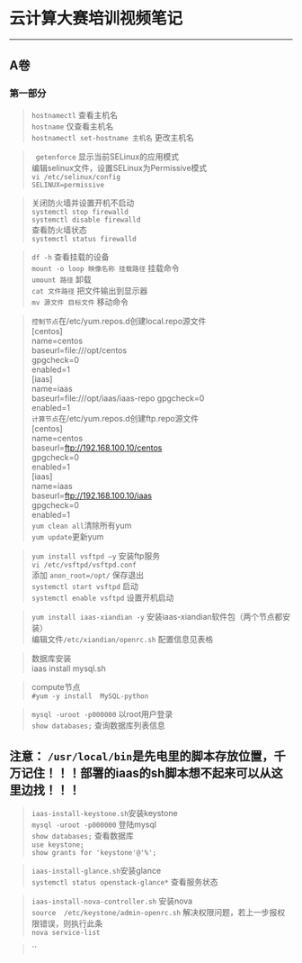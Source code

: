 # 云计算大赛培训视频笔记


----------


## A卷
### 第一部分
> `hostnamectl`       查看主机名  
> `hostname`    仅查看主机名  
> `hostnamectl set-hostname 主机名` 更改主机名

> ` getenforce` 显示当前SELinux的应用模式   
> 编辑selinux文件，设置SELinux为Permissive模式  
`vi /etc/selinux/config`  
`SELINUX=permissive`

> 关闭防火墙并设置开机不启动  
>`systemctl stop firewalld`  
`systemctl disable firewalld`  
> 查看防火墙状态  
> `systemctl status firewalld`

> `df -h`     查看挂载的设备  
> `mount -o loop 映像名称 挂载路径` 挂载命令  
>`umount 路径` 卸载  
>`cat 文件路径` 把文件输出到显示器  
> `mv 源文件 目标文件` 移动命令 

> `控制节点`在/etc/yum.repos.d创建local.repo源文件  
[centos]  
name=centos  
baseurl=file:///opt/centos  
gpgcheck=0  
enabled=1  
[iaas]  
name=iaas  
baseurl=file:///opt/iaas/iaas-repo
gpgcheck=0  
enabled=1  
> `计算节点`在/etc/yum.repos.d创建ftp.repo源文件  
[centos]  
name=centos  
baseurl=ftp://192.168.100.10/centos  
gpgcheck=0  
enabled=1  
[iaas]  
name=iaas  
baseurl=ftp://192.168.100.10/iaas  
gpgcheck=0  
enabled=1  
> `yum clean all`清除所有yum  
> `yum update`更新yum  

> `yum install vsftpd –y` 安装ftp服务  
> `vi /etc/vsftpd/vsftpd.conf`  
> 添加 `anon_root=/opt/` 保存退出  
> `systemctl start vsftpd` 启动  
> `systemctl enable vsftpd` 设置开机启动  

> `yum install iaas-xiandian -y` 安装iaas-xiandian软件包（两个节点都安装）    
> 编辑文件`/etc/xiandian/openrc.sh` 配置信息见表格    

> 数据库安装  
> iaas install mysql.sh    
     
> compute节点  
> `#yum -y install  MySQL-python`  

> `mysql -uroot -p000000` 以root用户登录    
> `show databases;` 查询数据库列表信息     

## 注意： `/usr/local/bin`是先电里的脚本存放位置，千万记住！！！部署的iaas的sh脚本想不起来可以从这里边找！！！

> `iaas-install-keystone.sh`安装keystone  
> `mysql -uroot -p000000` 登陆mysql  
> `show databases;` 查看数据库   
> `use keystone;`  
> `show grants for 'keystone'@'%';`

> `iaas-install-glance.sh`安装glance  
> `systemctl status openstack-glance*` 查看服务状态  

> `iaas-install-nova-controller.sh` 安装nova  
> `source  /etc/keystone/admin-openrc.sh`  解决权限问题，若上一步报权限错误，则执行此条   
> `nova service-list`

> ``
